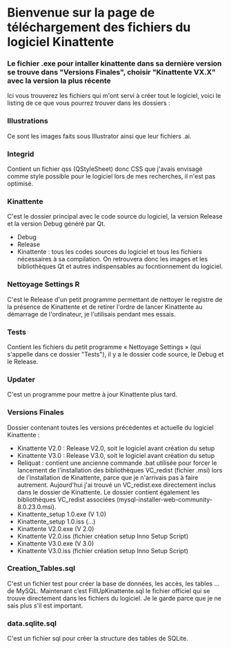 # Bienvenue sur la page de téléchargement des fichiers du logiciel Kinattente
### Le fichier .exe pour intaller kinattente dans sa dernière version se trouve dans "Versions Finales", choisir "Kinattente VX.X" avec la version la plus récente
Ici vous trouverez les fichiers qui m'ont servi à créer tout le logiciel, voici le listing de ce que vous pourrez trouver dans les dossiers :
### Illustrations
Ce sont les images faits sous Illustrator ainsi que leur fichiers .ai.

### Integrid
Contient un fichier qss (QStyleSheet) donc CSS que j'avais envisagé comme style possible pour le logiciel lors de mes recherches, il n'est pas optimisé.

### Kinattente
C'est le dossier principal avec le code source du logiciel, la version Release et la version Debug généré par Qt.
- Debug
- Release
- Kinattente : tous les codes sources du logiciel et tous les fichiers nécessaires à sa compilation. On retrouvera donc les images et les bibliothèques Qt et autres indispensables au focntionnement du logiciel.

### Nettoyage Settings R
C'est le Release d'un petit programme permettant de nettoyer le registre de la présence de Kinattente et de retirer l'ordre de lancer Kinattente au démarrage de l'ordinateur, je l'utilisais pendant mes essais.

### Tests
Contient les fichiers du petit programme « Nettoyage Settings » (qui s'appelle dans ce dossier "Tests"), il y a le dossier code source, le Debug et le Release.

### Updater
C'est un programme pour mettre à jour Kinattente plus tard.

### Versions Finales
Dossier contenant toutes les versions précédentes et actuelle du logiciel Kinattente :
-	Kinattente V2.0 : Release V2.0, soit le logiciel avant création du setup
-	Kinattente V3.0 : Release V3.0, soit le logiciel avant création du setup
-	Reliquat : contient une ancienne commande .bat utilisée pour forcer le lancement de l'installation des bibliothèques VC_redist (fichier .msi) lors de l'installation de Kinattente, parce que je n'arrivais pas à faire autrement. Aujourd'hui j'ai trouvé un VC_redist.exe directement inclus dans le dossier de Kinattente. Le dossier contient également les bibliothèques VC_redist associées (mysql-installer-web-community-8.0.23.0.msi).
-	Kinattente_setup 1.0.exe (V 1.0)
-	Kinattente_setup 1.0.iss (…)
-	Kinattente V2.0.exe (V 2.0)
-	Kinattente V2.0.iss (fichier création setup Inno Setup Script)
-	Kinattente V3.0.exe (V 3.0)
-	Kinattente V3.0.iss (fichier création setup Inno Setup Script)

### Creation_Tables.sql
C'est un fichier test pour créer la base de données, les accès, les tables … de MySQL. Maintenant c’est FillUpKinattente.sql le fichier officiel qui se trouve directement dans les fichiers du logiciel. Je le garde parce que je ne sais plus s'il est important.

### data.sqlite.sql
C'est un fichier sql pour créer la structure des tables de SQLite.


<!--
**Kinattente/Kinattente** is a ✨ _special_ ✨ repository because its `README.md` (this file) appears on your GitHub profile.

Here are some ideas to get you started:

- 🔭 I’m currently working on ...
- 🌱 I’m currently learning ...
- 👯 I’m looking to collaborate on ...
- 🤔 I’m looking for help with ...
- 💬 Ask me about ...
- 📫 How to reach me: ...
- 😄 Pronouns: ...
- ⚡ Fun fact: ...
-->

